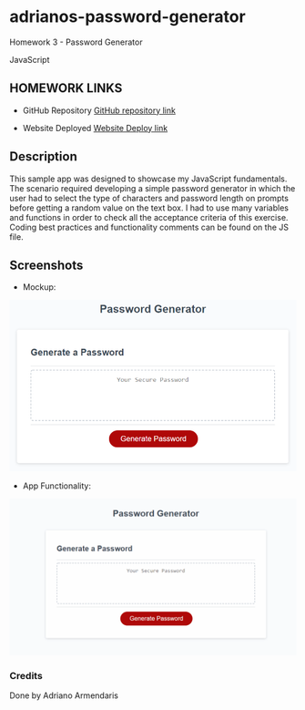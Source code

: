 # adrianos-password-generator
Homework 3 - Password Generator

JavaScript

## HOMEWORK LINKS

* GitHub Repository [GitHub repository link](https://github.com/AdrianoArmen/adrianos-password-generator-3) 

* Website Deployed [Website Deploy link](https://adrianoarmen.github.io/adrianos-password-generator-3/) 

## Description

This sample app was designed to showcase my JavaScript fundamentals. The scenario required developing a simple password generator in which the user had to select the type of characters and password length on prompts before getting a random value on the text box. I had to use many variables and functions in order to check all the acceptance criteria of this exercise. Coding best practices and functionality comments can be found on the JS file.

## Screenshots

* Mockup:

![Portfolio website displayed on a desktop screen](./assets/images/03-javascript-homework-demo.png)

* App Functionality:

![Portfolio website displayed on a tablet screen](./assets/images/appfunctionality.gif)


### Credits

Done by Adriano Armendaris
